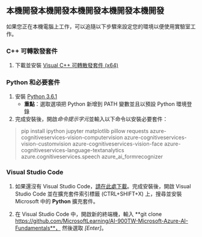## 本機開發本機開發本機開發本機開發本機開發 

如果您正在本機電腦上工作，可以追隨以下步驟來設定您的環境以便使用實驗室工作。  

### C++ 可轉散發套件 
1. 下載並安裝 [Visual C++ 可轉散發套件 (x64)](https://aka.ms/vs/16/release/vc_redist.x64.exe) 

### Python 和必要套件 
1. 安裝 [Python 3.6.1](https://www.python.org/downloads/release/python-361/)  
   - **重點**：選取選項把 Python 新增到 PATH 變數並且以預設 Python 環境登錄 
2. 完成安裝後，開啟*命令提示字元*並輸入以下命令以安裝必要套件： 

> pip install ipython jupyter matplotlib pillow requests azure-cognitiveservices-vision-computervision azure-cognitiveservices-vision-customvision azure-cognitiveservices-vision-face azure-cognitiveservices-language-textanalytics azure.cognitiveservices.speech azure_ai_formrecognizer 

### Visual Studio Code 
1. 如果還沒有 Visual Studio Code，[請在此處下載](https://code.visualstudio.com/Download)。完成安裝後，開啟 Visual Studio Code 並在擴充套件索引標籤 (CTRL+SHIFT+X) 上，搜尋並安裝 Microsoft 中的 **Python** 擴充套件。

2. 在 Visual Studio Code 中，開啟新的終端機，輸入 **git clone https://github.com/MicrosoftLearning/AI-900TW-Microsoft-Azure-AI-Fundamentals**， 然後選取 *[Enter]*。 

